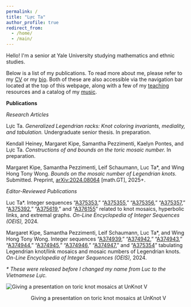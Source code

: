 ```yaml
---
permalink: /
title: "Lực Ta"
author_profile: true
redirect_from: 
  - /home/
  - /main/
---
```


Hello! I'm a senior at Yale University studying mathematics and ethnic studies.

Below is a list of my publications. To read more about me, please refer to my [CV](https://luc-ta.github.io/cv/) or my [bio](https://luc-ta.github.io/about/). Both of these are also accessible via the navigation bar located at the top of this webpage, along with a few of my [teaching](https://luc-ta.github.io/teaching/) resources and a catalog of my [music](https://luc-ta.github.io/music/).

**Publications**

_Research Articles_

Lực Ta. _Generalized Legendrian racks: Knot coloring invariants, mediality, and tabulation._ Undergraduate senior thesis. In preparation.

Kendall Heiney, Margaret Kipe, Samantha Pezzimenti, Kaelyn Pontes, and Lực Ta. _Constructions of and bounds on the toric mosaic number._ In preparation.

Margaret Kipe, Samantha Pezzimenti, Leif Schaumann, Luc Ta*, and Wing Hong Tony Wong. _Bounds on the mosaic number of Legendrian knots._ Submitted. Preprint, [arXiv:2024.08064](https://doi.org/10.48550/arXiv.2410.08064) \[math.GT\], 2025+.

_Editor-Reviewed Publications_

Luc Ta*. Integer sequences “[A375353](https://oeis.org/A375353),” “[A375355](https://oeis.org/A375355),” “[A375356](https://oeis.org/A375356),” “[A375357](https://oeis.org/A375357),” “[A375392](https://oeis.org/A375392),” “[A375619](https://oeis.org/A375619),” and “[A376155](https://oeis.org/A376155)” related to knot mosaics, hyperbolic links, and extremal graphs. _On-Line Encyclopedia of Integer Sequences (OEIS),_ 2024.

Margaret Kipe, Samantha Pezzimenti, Leif Schaumann, Luc Ta*, and Wing Hong Tony Wong. Integer sequences “[A374939](https://oeis.org/A374939),” “[A374942](https://oeis.org/A374942),” “[A374943](https://oeis.org/A374943),” “[A374944](https://oeis.org/A374944),” “[A374945](https://oeis.org/A374945),” “[A374946](https://oeis.org/A374946),” “[A374947](https://oeis.org/A374947),” and “[A375354](https://oeis.org/A375354)” tabulating Legendrian knot/link mosaics and mosaic numbers of Legendrian knots. _On-Line Encyclopedia of Integer Sequences (OEIS),_ 2024.

_* These were released before I changed my name from Luc to the Vietnamese Lực._

![Giving a presentation on toric knot mosaics at UnKnot V](https://luc-ta.github.io/images/presenting.jpg)
<p style="text-align: center;">Giving a presentation on toric knot mosaics at UnKnot V</p>
